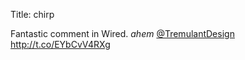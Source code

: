 Title: chirp

Fantastic comment in Wired. *ahem* <a href="http://twitter.com/TremulantDesign">@TremulantDesign</a> <a href="http://t.co/EYbCvV4RXg">http://t.co/EYbCvV4RXg</a>
